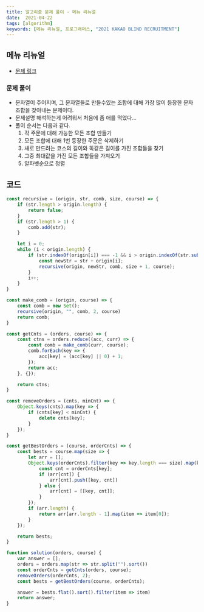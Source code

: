 ```yaml
---
title: 알고리즘 문제 풀이 - 메뉴 리뉴얼
date:  2021-04-22
tags: [algorithm]
keywords: [메뉴 리뉴얼, 프로그래머스, "2021 KAKAO BLIND RECRUITMENT"]
---
```


## 메뉴 리뉴얼
- [문제 링크](https://programmers.co.kr/learn/courses/30/lessons/72411)

### 문제 풀이
- 문자열이 주어지며, 그 문자열들로 만들수있는 조합에 대해 가장 많이 등장한 문자조합을 찾아내는 문제이다.
- 문제설명 해석하는게 어려워서 처음에 좀 애를 먹었다...
- 풀이 순서는 다음과 같다.
	1. 각 주문에 대해 가능한 모든 조합 만들기
	2. 모든 조합에 대해 1번 등장한 주문은 삭제하기
	3. 새로 만드려는 코스의 길이와 똑같은 길이를 가진 조합들을 찾기
	4. 그중 최대값을 가진 모든 조합들을 가져오기
	5. 알파벳순으로 정렬


## 코드
```javascript
const recursive = (origin, str, comb, size, course) => {
	if (str.length > origin.length) {
		return false;
	}
	if (str.length > 1) {
		comb.add(str);
	}

	let i = 0;
	while (i < origin.length) {
		if (str.indexOf(origin[i]) === -1 && i > origin.indexOf(str.substr(-1))) {
			const newStr = str + origin[i];
			recursive(origin, newStr, comb, size + 1, course);
		}
		i++;
	}
}

const make_comb = (origin, course) => {
	const comb = new Set();
	recursive(origin, "", comb, 2, course)
	return comb;
}

const getCnts = (orders, course) => {
	const ctns = orders.reduce((acc, curr) => {
		const comb = make_comb(curr, course);
		comb.forEach(key => {
			acc[key] = (acc[key] || 0) + 1;
		});
		return acc;
	}, {});

	return ctns;
}

const removeOrders = (cnts, minCnt) => {
	Object.keys(cnts).map(key => {
		if (cnts[key] < minCnt) {
			delete cnts[key];
		}
	});
}

const getBestOrders = (course, orderCnts) => {
	const bests = course.map(size => {
		let arr = [];
		Object.keys(orderCnts).filter(key => key.length === size).map(key => {
			const cnt = orderCnts[key];
			if (arr[cnt]) {
				arr[cnt].push([key, cnt])
			} else {
				arr[cnt] = [[key, cnt]];
			}
		});
		if (arr.length) {
			return arr[arr.length - 1].map(item => item[0]);
		}
	});

	return bests;
}

function solution(orders, course) {
	var answer = [];
	orders = orders.map(str => str.split("").sort())
	const orderCnts = getCnts(orders, course);
	removeOrders(orderCnts, 2);
	const bests = getBestOrders(course, orderCnts);

	answer = bests.flat().sort().filter(item => item)
	return answer;
}
```